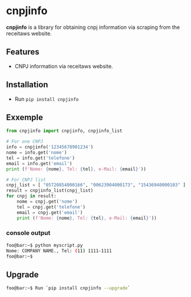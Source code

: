# cnpjinfo

**cnpjinfo** is a library for obtaining cnpj information via scraping from the receitaws website.

## Features

- CNPJ information via receitaws website.

## Installation

- Run `pip install cnpjinfo`

## Exxemple

```python
from cnpjinfo import cnpjinfo, cnpjinfo_list

# For one CNPJ
info = cnpjinfo('12345678901234')
nome = info.get('nome')
tel = info.get('telefone')
email = info.get('email')
print (f'Nome: {nome}, Tel: {tel}, e-Mail: {email}'))

# For CNPJ list
cnpj_list = [ "05720854000166", "00623904000173", "15436940000103" ]
result = cnpjinfo_list(cnpj_list)
for cnpj in result:
    nome = cnpj.get('nome')
    tel = cnpj.get('telefone')
    email = cnpj.get('email')
    print (f'Nome: {nome}, Tel: {tel}, e-Mail: {email}'))
```

### console output

```bash
foo@bar:~$ python myscript.py
Nome: COMPANY NAME., Tel: (11) 1111-1111
foo@bar:~$ 
```

## Upgrade

```bash
foo@bar:~$ Run `pip install cnpjinfo --upgrade`
```
